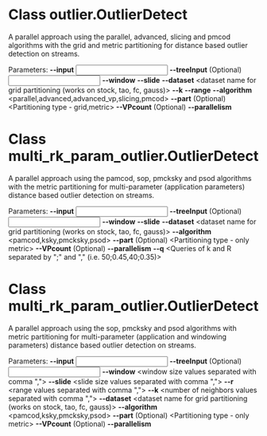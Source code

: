 # Class outlier.OutlierDetect

A parallel approach using the parallel, advanced, slicing and pmcod algorithms with the grid and metric partitioning for distance based outlier detection on streams.

Parameters:
**--input** <Input path of data>
**--treeInput** (Optional) <Input path for the creation of the tree in metric partitioning>
**--window** <window size>
**--slide** <slide size>
**--dataset** <dataset name for grid partitioning (works on stock, tao, fc, gauss)>
**--k** <number of neighbors>
**--range** <range for distance>
**--algorithm** <parallel,advanced,advanced_vp,slicing,pmcod>
**--part** (Optional) <Partitioning type - grid,metric>
**--VPcount** (Optional) <Number of elements for tree creation in metric partitioning>
**--parallelism** <Parallelism degree for Flink>

# Class multi_rk_param_outlier.OutlierDetect

A parallel approach using the pamcod, sop, pmcksky and psod algorithms with the metric partitioning for multi-parameter (application parameters) distance based outlier detection on streams.

Parameters:
**--input** <Input path of data>
**--treeInput** (Optional) <Input path for the creation of the tree in metric partitioning>
**--window** <window size>
**--slide** <slide size>
**--dataset** <dataset name for grid partitioning (works on stock, tao, fc, gauss)>
**--algorithm** <pamcod,ksky,pmcksky,psod>
**--part** (Optional) <Partitioning type - only metric>
**--VPcount** (Optional) <Number of elements for tree creation in metric partitioning>
**--parallelism** <Parallelism degree for Flink>
**--q** <Queries of k and R separated by ";" and "," (i.e. 50;0.45,40;0.35)>

# Class multi_rk_param_outlier.OutlierDetect

A parallel approach using the sop, pmcksky and psod algorithms with metric partitioning for multi-parameter (application and windowing parameters) distance based outlier detection on streams.

Parameters:
**--input** <Input path of data>
**--treeInput** (Optional) <Input path for the creation of the tree in metric partitioning>
**--window** <window size values separated with comma ",">
**--slide** <slide size values separated with comma ",">
**--r** <range values separated with comma ",">
**--k** <number of neighbors values separated with comma ",">
**--dataset** <dataset name for grid partitioning (works on stock, tao, fc, gauss)>
**--algorithm** <pamcod,ksky,pmcksky,psod>
**--part** (Optional) <Partitioning type - only metric>
**--VPcount** (Optional) <Number of elements for tree creation in metric partitioning>
**--parallelism** <Parallelism degree for Flink>